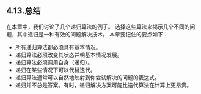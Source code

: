 ## 4.13.总结

在本章中，我们讨论了几个递归算法的例子。 选择这些算法来揭示几个不同的问题，其中递归是一种有效的问题解决技术。 本章要记住的要点如下：

* 所有递归算法都必须具有基本情况。
* 递归算法必须改变其状态并朝基本情况发展。
* 递归算法必须调用自身（递归）。
* 递归在某些情况下可以代替迭代。
* 递归算法通常可以自然地映射到你尝试解决的问题的表达式。
* 递归并不总是答案。有时，递归解决方案可能比迭代算法在计算上更昂贵。
